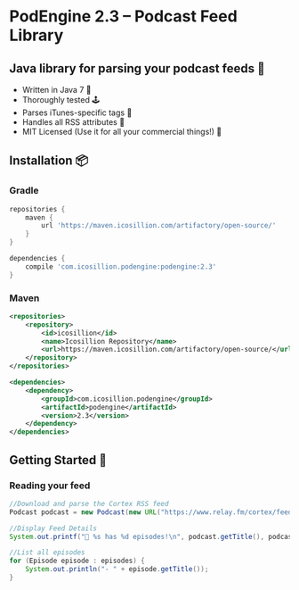 # PodEngine 2.3 – Podcast Feed Library

## Java library for parsing your podcast feeds 🚀
* Written in Java 7 🤖
* Thoroughly tested 🕹️
* Parses iTunes-specific tags 🎵
* Handles all RSS attributes 💪
* MIT Licensed (Use it for all your commercial things!) 🤑

## Installation 📦
### Gradle
```groovy
repositories {
    maven {
        url 'https://maven.icosillion.com/artifactory/open-source/'
    }
}

dependencies {
    compile 'com.icosillion.podengine:podengine:2.3'
}
```

### Maven
```xml
<repositories>
    <repository>
        <id>icosillion</id>
        <name>Icosillion Repository</name>
        <url>https://maven.icosillion.com/artifactory/open-source/</url>
    </repository>
</repositories>

<dependencies>
    <dependency>
        <groupId>com.icosillion.podengine</groupId>
        <artifactId>podengine</artifactId>
        <version>2.3</version>
    </dependency>
</dependencies>
```

## Getting Started 🌱
### Reading your feed
```java
//Download and parse the Cortex RSS feed
Podcast podcast = new Podcast(new URL("https://www.relay.fm/cortex/feed"));

//Display Feed Details
System.out.printf("💼 %s has %d episodes!\n", podcast.getTitle(), podcast.getEpisodes().size());

//List all episodes
for (Episode episode : episodes) {
	System.out.println("- " + episode.getTitle());
}
```

